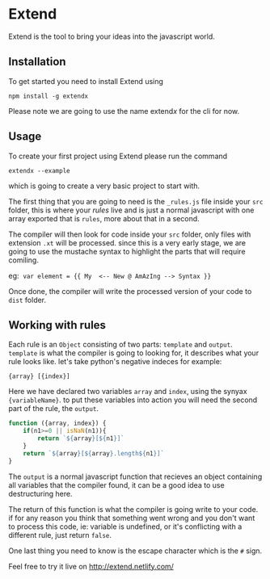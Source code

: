 # Extend

Extend is the tool to bring your ideas into the javascript world. 

## Installation
To get started you need to install Extend using 
```
npm install -g extendx
```
Please note we are going to use the name extend*x* for the cli for now.


## Usage

To create your first project using Extend please run the command 

```
extendx --example
```
which is going to create a very basic project to start with.

The first thing that you are going to need is the `_rules.js` file inside your `src` folder,
this is where your *rules* live and is just a normal javascript with one array exported that is `rules`, more about that in a second.

The compiler will then look for code inside your `src` folder, only files with extension `.xt` will be processed.
since this is a very early stage, we are going to use the mustache syntax to highlight the parts that will require comiling.

eg:&nbsp; `var element = {{ My  <-- New @ AmAzIng --> Syntax }}`

Once done, the compiler will write the processed version of your code to `dist` folder.



## Working with rules

Each rule is an `Object` consisting of two parts: `template` and `output`.
`template` is what the compiler is going to looking for, it describes what your rule looks like. let's take python's negative indeces for example:

`{array} [{index}]`


Here we have declared two variables `array` and `index`, using the synyax `{variableName}`. to put these variables into action you will need the second part of the rule, the `output`.

```javascript
function ({array, index}) {
    if(n1>=0 || isNaN(n1)){
        return `${array}[${n1}]`
    }
    return `${array}[${array}.length${n1}]`
}
```


The `output` is a normal javascript function that recieves an object containing all variables that the compiler found, it can be a good idea to use destructuring here.

The return of this function is what the compiler is going write to your code. if for any reason you think that something went wrong and you don't want to process this code, ie: variable is undefined, or it's conflicting with a different rule, just return `false`.

One last thing you need to know is the escape character which is the `#` sign.

Feel free to try it live on http://extend.netlify.com/